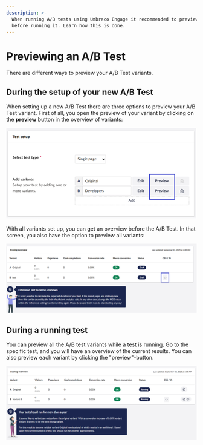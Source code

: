 ```yaml
---
description: >-
  When running A/B tests using Umbraco Engage it recommended to preview the test
  before running it. Learn how this is done.
---
```


# Previewing an A/B Test

There are different ways to preview your A/B Test variants.

## During the setup of your new A/B Test

When setting up a new A/B Test there are three options to preview your A/B Test variant. First of all, you open the preview of your variant by clicking on the **preview** button in the overview of variants:

![Open the preview of your variant by clicking on the preview button in the overview of variants when setting up the test.](../../.gitbook/assets/engage-ab-preview-v16-1.png)

With all variants set up, you can get an overview before the A/B Test. In that screen, you also have the option to preview all variants:

![Before launching a test, you can preview the variants to ensure everything looks as it should.](../../.gitbook/assets/engage-ab-preview-v16-3.png)

## During a running test

You can preview all the A/B test variants while a test is running. Go to the specific test, and you will have an overview of the current results. You can also preview each variant by clicking the "preview"-button.

![You can also preview your variants while the test is running.](../../.gitbook/assets/engage-ab-preview-v16-2.png)

